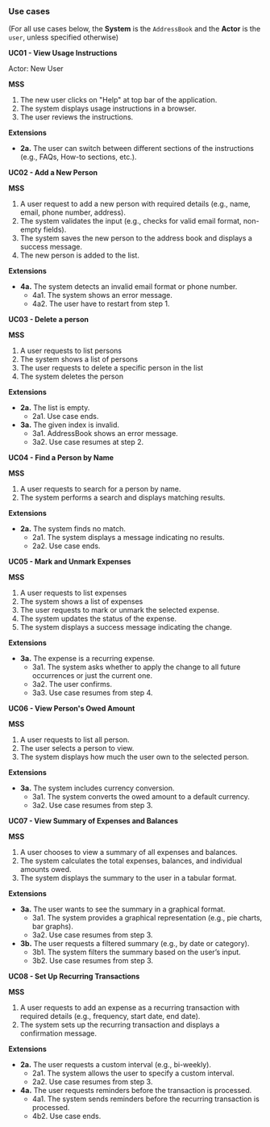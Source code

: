 ### Use cases

(For all use cases below, the **System** is the `AddressBook` and the **Actor** is the `user`, unless specified otherwise)

**UC01 - View Usage Instructions**

Actor: New User

**MSS**
1. The new user clicks on "Help" at top bar of the application.
2. The system displays usage instructions in a browser.
3. The user reviews the instructions.

**Extensions**
- **2a.** The user can switch between different sections of the instructions (e.g., FAQs, How-to sections, etc.).

**UC02 - Add a New Person**

**MSS**
1. A user request to add a new person with required details (e.g., name, email, phone number, address). 
2. The system validates the input (e.g., checks for valid email format, non-empty fields). 
3. The system saves the new person to the address book and displays a success message. 
4. The new person is added to the list.

**Extensions**
- **4a.** The system detects an invalid email format or phone number. 
  - 4a1. The system shows an error message.
  - 4a2. The user have to restart from step 1.

**UC03 - Delete a person**

**MSS**
1.  A user requests to list persons
2.  The system shows a list of persons
3.  The user requests to delete a specific person in the list
4.  The system deletes the person

**Extensions**
- **2a.** The list is empty.
  - 2a1. Use case ends.
- **3a.** The given index is invalid.
  - 3a1. AddressBook shows an error message.
  - 3a2. Use case resumes at step 2.

**UC04 - Find a Person by Name**

**MSS**
1. A user requests to search for a person by name. 
2. The system performs a search and displays matching results.

**Extensions**
- **2a.** The system finds no match. 
  - 2a1. The system displays a message indicating no results. 
  - 2a2. Use case ends.

**UC05 - Mark and Unmark Expenses**

**MSS**
1. A user requests to list expenses 
2. The system shows a list of expenses 
3. The user requests to mark or unmark the selected expense. 
4. The system updates the status of the expense. 
5. The system displays a success message indicating the change.

**Extensions**
- **3a.** The expense is a recurring expense. 
  - 3a1. The system asks whether to apply the change to all future occurrences or just the current one. 
  - 3a2. The user confirms. 
  - 3a3. Use case resumes from step 4.

**UC06 - View Person's Owed Amount**

**MSS**
1. A user requests to list all person. 
2. The user selects a person to view. 
3. The system displays how much the user own to the selected person.

**Extensions**
- **3a.** The system includes currency conversion. 
  - 3a1. The system converts the owed amount to a default currency. 
  - 3a2. Use case resumes from step 3.

**UC07 - View Summary of Expenses and Balances**

**MSS**
1. A user chooses to view a summary of all expenses and balances. 
2. The system calculates the total expenses, balances, and individual amounts owed.
3. The system displays the summary to the user in a tabular format.

**Extensions**
- **3a.** The user wants to see the summary in a graphical format. 
  - 3a1. The system provides a graphical representation (e.g., pie charts, bar graphs). 
  - 3a2. Use case resumes from step 3.
- **3b.** The user requests a filtered summary (e.g., by date or category). 
  - 3b1. The system filters the summary based on the user’s input. 
  - 3b2. Use case resumes from step 3.

**UC08 - Set Up Recurring Transactions**

**MSS**
1. A user requests to add an expense as a recurring transaction with required details (e.g., frequency, start date, end date). 
2. The system sets up the recurring transaction and displays a confirmation message.

**Extensions**
- **2a.** The user requests a custom interval (e.g., bi-weekly). 
  - 2a1. The system allows the user to specify a custom interval. 
  - 2a2. Use case resumes from step 3.
- **4a.** The user requests reminders before the transaction is processed. 
  - 4a1. The system sends reminders before the recurring transaction is processed. 
  - 4b2. Use case ends.
